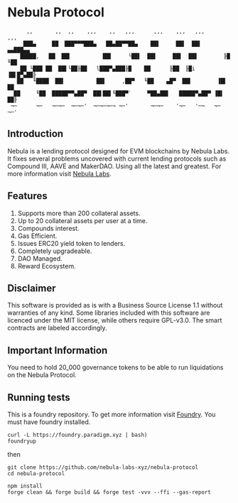 # Nebula Protocol

```
      ,,       ,,  ,,    ,,,    ,,   ,,,      ,,,    ,,,   ,,,          ,,,
     ███▄     ██  ███▀▀▀███▄   ██▄██▀▀██▄    ██▌     ██▌  ██▌        ▄▄███▄▄
    █████,   ██  ██▌          ██▌     └██▌  ██▌     ██▌  ██▌        ╟█   ╙██
    ██ └███ ██  ██▌└██╟██   l███▀▄███╟█    ██      ╟██  ╟█i        ▐█▌█▀▄██╟
   ██   ╙████  ██▌          ██▌     ,██▀   ╙██    ▄█▀  ██▌        ▐█▌    ██
  ██     ╙██  █████▀▀▄██▀  ██▌██▌╙███▀`     ▀██▄██▌   █████▀▄██▀ ▐█▌    ██╟
 ¬─      ¬─   ¬─¬─  ¬─¬─'  ¬─¬─¬─¬ ¬─'       ¬─¬─    '¬─   '─¬   ¬─     ¬─'
```

## Introduction

Nebula is a lending protocol designed for EVM blockchains by Nebula Labs.
It fixes several problems uncovered with current lending protocols such as
Compound III, AAVE and MakerDAO. Using all the latest and greatest.
For more information visit [Nebula Labs](https://nebula-labs.xyz).

## Features

1. Supports more than 200 collateral assets.
2. Up to 20 collateral assets per user at a time.
3. Compounds interest.
4. Gas Efficient.
5. Issues ERC20 yield token to lenders.
6. Completely upgradeable.
7. DAO Managed.
8. Reward Ecosystem.

## Disclaimer

This software is provided as is with a Business Source License 1.1 without warranties of any kind.
Some libraries included with this software are licenced under the MIT license, while others
require GPL-v3.0. The smart contracts are labeled accordingly.

## Important Information

You need to hold 20_000 governance tokens to be able to run liquidations on the Nebula Protocol.

## Running tests

This is a foundry repository. To get more information visit [Foundry](https://github.com/foundry-rs/foundry/blob/master/foundryup/README.md).
You must have foundry installed.

```
curl -L https://foundry.paradigm.xyz | bash)
foundryup
```

then

```
git clone https://github.com/nebula-labs-xyz/nebula-protocol
cd nebula-protocol

npm install
forge clean && forge build && forge test -vvv --ffi --gas-report
```
